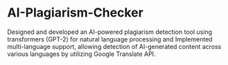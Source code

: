 # AI-Plagiarism-Checker
Designed and developed an AI-powered plagiarism detection tool using transformers (GPT-2) for natural language processing and Implemented multi-language support, allowing detection of AI-generated content across various languages by utilizing Google Translate API.
